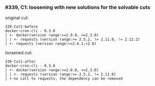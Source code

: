 ### #339, C1: loosening with new solutions for the solvable cuts
original cut:

```
339-Cut1-before
docker-cron-cli - 0.3.0
| +- docker(version range:>=2.0.0, <=2.3.0)
| | +- requests (version range:>= 2.5.2, != 2.11.0, != 2.12.2)
| +- requests (version range:>=2.6.1,<2.8)
```




loosened cut:
```
339-Cut1-after
docker-cron-cli - 0.3.0
| +- docker(version range:>=2.0.0, <=2.3.0)
| | +- requests (version range:>= 2.5.2, != 2.11.0)
| +-no call to requests, the dependency can be removed
```


